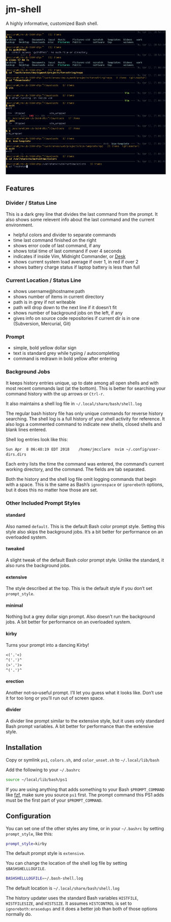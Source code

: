 # jm-shell #

A highly informative, customized Bash shell.

<img src="screenshot.png" />

## Features ##

### Divider / Status  Line ###

This is a dark grey line that divides the last command from the prompt. It also
shows some relevent info about the last command and the current environment.

* helpful colors and divider to separate commands
* time last command finished on the right
* shows error code of last command, if any
* shows total time of last command if over 4 seconds
* indicates if inside Vim, Midnight Commander, or [Desk](https://github.com/jamesob/desk)
* shows current system load average if over 1, in red if over 2
* shows battery charge status if laptop battery is less than full

### Current Location / Status Line ###

* shows username@hostname:path
* shows number of items in current directory
* path is in grey if not writeable
* path will drop down to the next line if it doesn’t fit
* shows number of background jobs on the left, if any
* gives info on source code repositories if current dir is in one (Subversion, Mercurial, Git)

### Prompt ###

* simple, bold yellow dollar sign
* text is standard grey while typing / autocompleting
* command is redrawn in bold yellow after entering

### Background Jobs ###

It keeps history entries unique, up to date among all open shells and with most
recent commands last (at the bottom). This is better for searching your command
history with the up arrows or `Ctrl-r`.

It also maintains a shell log file in `~/.local/share/bash/shell.log`

The regular bash history file has only unique commands for reverse history
searching. The shell log is a full history of your shell activity for
reference. It also logs a commented command to indicate new shells, closed
shells and blank lines entered.

Shell log entries look like this:

    Sun Apr  8 06:48:19 EDT 2018	/home/jmcclare	nvim ~/.config/user-dirs.dirs 

Each entry lists the time the command was entered, the command’s current
working directory, and the command. The fields are tab separated.

Both the history and the shell log file omit logging commands that begin with a
space. This is the same as Bash’s `ignorespace` or `ignoreboth` options, but it
does this no matter how those are set.

### Other Included Prompt Styles ###

#### standard ####

Also named `default`. This is the default Bash color prompt style. Setting this
style also skips the background jobs. It’s a bit better for performance on an
overloaded system.

#### tweaked ####

A slight tweak of the default Bash color prompt style. Unlike the standard, it
also runs the background jobs.

#### extensive ####

The style described at the top. This is the default style if you don’t set
`prompt_style`.

#### minimal ####

Nothing but a grey dollar sign prompt. Also doesn’t run the background jobs. A
bit better for performance on an overloaded system.

#### kirby ####

Turns your prompt into a dancing Kirby!

    <('.'<)
    ^('.')^
    (>'.')>
    ^('.')^

#### erection ####

Another not‐so‐useful prompt. I’ll let you guess what it looks like. Don’t use
it for too long or you’ll run out of screen space.

#### divider ####

A divider line prompt similar to the extensive style, but it uses only standard
Bash prompt variables. A bit better for performance than the extensive style.


## Installation ##

Copy or symlink `ps1`, `colors.sh`, and `color_unset.sh` to `~/.local/lib/bash`

Add the following to your `~/.bashrc`

```bash
source ~/local/lib/bash/ps1
```

If you are using anything that adds something to your Bash `$PROMPT_COMMAND`
like [fzf](https://github.com/junegunn/fzf), make sure you source `ps1` first.
The prompt command this PS1 adds must be the first part of your
`$PROMPT_COMMAND`.


## Configuration ##

You can set one of the other styles any time, or in your `~/.bashrc` by setting
`prompt_style`, like this:

```bash
prompt_style=kirby
```

The default prompt style is `extensive`.

You can change the location of the shell log file by setting `$BASHSHELLLOGFILE`.

```bash
BASHSHELLLOGFILE=~/.bash-shell.log
```

The default location is `~/.local/share/bash/shell.log`

The history updater uses the standard Bash variables `HISTFILE`,
`HISTFILESIZE`, and `HISTSIZE`. It assumes `HISTCONTROL` is set to
`ignoreboth:erasedups` and it does a better job than both of those options
normally do.
